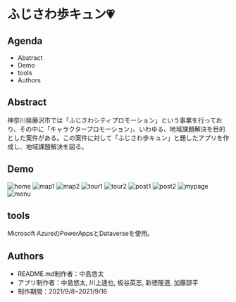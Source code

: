 # ふじさわ歩キュン:heartpulse:

## Agenda
* Abstract
* Demo
* tools
* Authors

## Abstract
神奈川県藤沢市では「ふじさわシティプロモーション」という事業を行っており、その中に「キャラクタープロモーション」、いわゆる、地域課題解決を目的とした案件がある。この案件に対して「ふじさわ歩キュン」と題したアプリを作成し、地域課題解決を図る。


## Demo
![home](https://user-images.githubusercontent.com/87302837/161451225-c890d066-db1d-4df6-918b-62907a35c2c8.gif)
![map1](https://media.giphy.com/media/JnROI2zreJCGN9y9Dx/giphy.gif)
![map2](https://media.giphy.com/media/qFVcTGG3ExGlf8x5qN/giphy.gif)
![tour1](https://media.giphy.com/media/XxWlKDylLM37zDpiMt/giphy.gif)
![tour2](https://media.giphy.com/media/z8rmDqAzx8V2rwyGxz/giphy.gif)
![post1](https://media.giphy.com/media/ow9Hk108xLQ1Kg7G0K/giphy.gif)
![post2](https://media.giphy.com/media/uWQ2EB6XlRmYffAjXt/giphy.gif)
![mypage](https://media.giphy.com/media/7fD3BynXwERrxzZwsh/giphy.gif)
![menu](https://media.giphy.com/media/IqPCcWp1fVV0GzI773/giphy.gif)


## tools
Microsoft AzureのPowerAppsとDataverseを使用。


## Authors
* README.md制作者：中島悠太
* アプリ制作者：中島悠太, 川上達也, 板谷英志, 新徳隆道, 加藤諒平
* 制作期間：2021/9/8~2021/9/16
